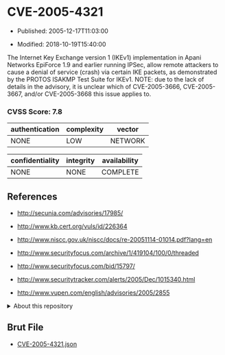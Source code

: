 # CVE-2005-4321

- Published: 2005-12-17T11:03:00

- Modified: 2018-10-19T15:40:00

The Internet Key Exchange version 1 (IKEv1) implementation in Apani Networks EpiForce 1.9 and earlier running IPSec, allow remote attackers to cause a denial of service (crash) via certain IKE packets, as demonstrated by the PROTOS ISAKMP Test Suite for IKEv1. NOTE: due to the lack of details in the advisory, it is unclear which of CVE-2005-3666, CVE-2005-3667, and/or CVE-2005-3668 this issue applies to.

### CVSS Score: **7.8**

| authentication | complexity | vector |
| --- | --- | --- |
| NONE | LOW | NETWORK |

| confidentiality | integrity | availability |
| --- | --- | --- |
| NONE | NONE | COMPLETE |

## References

* http://secunia.com/advisories/17985/

* http://www.kb.cert.org/vuls/id/226364

* http://www.niscc.gov.uk/niscc/docs/re-20051114-01014.pdf?lang=en

* http://www.securityfocus.com/archive/1/419104/100/0/threaded

* http://www.securityfocus.com/bid/15797/

* http://www.securitytracker.com/alerts/2005/Dec/1015340.html

* http://www.vupen.com/english/advisories/2005/2855

<details>
<summary>About this repository</summary> 

  This repository is part of the project [Live Hack CVE](https://github.com/Live-Hack-CVE). Main website can be found [www.live-hack.org](https://www.live-hack.org) 
  
  Made by [Sn0wAlice](https://github.com/Sn0wAlice) for the people that care about security and need to have a feed of the latest CVEs. Hope you enjoy it, don't forget to star the repo and follow me on [Twitter](https://twitter.com/Sn0wAlice) and [Github](https://github.com/Sn0wAlice). And that is my [personnal website](https://www.alice-snow.me/)

  - [Home Page](https://github.com/Live-Hack-CVE)
  - [Framework](https://github.com/Live-Hack-CVE/cve-framework)
  - [CVE database](https://github.com/Live-Hack-CVE/full_database)
  - [Changelog](https://github.com/Live-Hack-CVE/Changelog)
</details>

## Brut File

* [CVE-2005-4321.json](https://raw.githubusercontent.com/Live-Hack-CVE/full_database/main/cves/2005/CVE-2005-4321.json)

